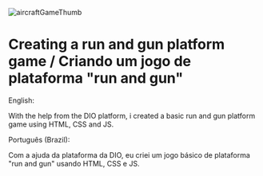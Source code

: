 ![aircraftGameThumb](https://user-images.githubusercontent.com/75752123/115877898-52cbe380-a41e-11eb-8fb8-3b7412dc44a6.jpg)
# Creating a run and gun platform game / Criando um jogo de plataforma "run and gun"

English:

With the help from the DIO platform, i created a basic run and gun platform game using HTML, CSS and JS.

Português (Brazil):

Com a ajuda da plataforma da DIO, eu criei um jogo básico de plataforma "run and gun" usando HTML, CSS e JS.
